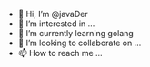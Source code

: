 - 👋 Hi, I’m @javaDer
- 👀 I’m interested in ...
- 🌱 I’m currently learning golang
- 💞️ I’m looking to collaborate on ...
- 📫 How to reach me ...

<!---
javaDer/javaDer is a ✨ special ✨ repository because its `README.md` (this file) appears on your GitHub profile.
You can click the Preview link to take a look at your changes.
--->
